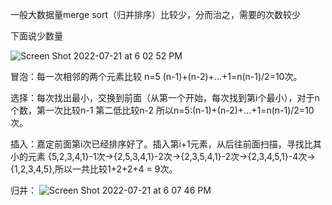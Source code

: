 一般大数据量merge sort（归并排序）比较少，分而治之，需要的次数较少

下面说少数量

![Screen Shot 2022-07-21 at 6 02 52 PM](https://user-images.githubusercontent.com/59748598/180339678-8861ace9-1536-4f29-af9f-f9b553ad5361.png)

冒泡：每一次相邻的两个元素比较 n=5 (n-1)+(n-2)+...+1=n(n-1)/2=10次。

选择：每次找出最小，交换到前面（从第一个开始，每次找到第i个最小），对于n个数，第一次比较n-1 第二低比较n-2  所以n=5:(n-1)+(n-2)+...+1=n(n-1)/2=10次。

插入：嘉定前面第i次已经排序好了。插入第i+1元素，从后往前面扫描，寻找比其小的元素 {5,2,3,4,1}-1次->{2,5,3,4,1}-2次->{2,3,5,4,1}-2次->{2,3,4,5,1}-4次->{1,2,3,4,5},所以一共比较1+2+2+4 = 9次。

归并： 
![Screen Shot 2022-07-21 at 6 07 46 PM](https://user-images.githubusercontent.com/59748598/180340104-6f9ec1cb-1ba3-4590-940f-1dcbdc8b1649.png)



